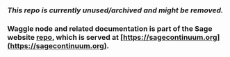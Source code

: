 
### _This repo is currently unused/archived and might be removed._

### Waggle node and related documentation is part of the Sage website [repo](https://github.com/waggle-sensor/sage-website), which is served at [https://sagecontinuum.org](https://sagecontinuum.org). 
